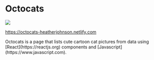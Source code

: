 # Octocats
![](http://recordit.co/grufBM4jKQ.gif)


https://octocats-heatherjohnson.netlify.com
<p>
Octocats is a page that lists cute cartoon cat pictures from data using [React](https://reactjs.org) components and [Javascript](https://www.javascript.com).

